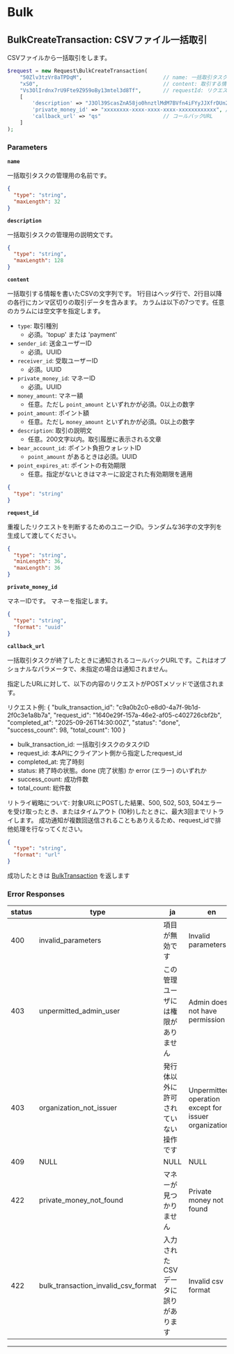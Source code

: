 # Bulk

<a name="bulk-create-transaction"></a>
## BulkCreateTransaction: CSVファイル一括取引
CSVファイルから一括取引をします。

```PHP
$request = new Request\BulkCreateTransaction(
    "50Zlv3tzVr8aTPDqM",                          // name: 一括取引タスク名
    "xS0",                                        // content: 取引する情報のCSV
    "Vs3OlIrdnx7rU9Fte9Z959oBy13mtel3d8Tf",       // requestId: リクエストID
    [
        'description' => "J3Ol39ScasZnA58jo0hnztlMdM7BVfn4iFYyJJXfrDUn2Z5dTBMhYMOaLFSQ", // 一括取引の説明
        'private_money_id' => "xxxxxxxx-xxxx-xxxx-xxxx-xxxxxxxxxxxx", // マネーID
        'callback_url' => "qs"                    // コールバックURL
    ]
);
```



### Parameters
**`name`** 
  

一括取引タスクの管理用の名前です。

```json
{
  "type": "string",
  "maxLength": 32
}
```

**`description`** 
  

一括取引タスクの管理用の説明文です。

```json
{
  "type": "string",
  "maxLength": 128
}
```

**`content`** 
  

一括取引する情報を書いたCSVの文字列です。
1行目はヘッダ行で、2行目以降の各行にカンマ区切りの取引データを含みます。
カラムは以下の7つです。任意のカラムには空文字を指定します。

- `type`: 取引種別
  - 必須。'topup' または 'payment'
- `sender_id`: 送金ユーザーID
  - 必須。UUID
- `receiver_id`: 受取ユーザーID
  - 必須。UUID
- `private_money_id`: マネーID
  - 必須。UUID
- `money_amount`: マネー額
  - 任意。ただし `point_amount` といずれかが必須。0以上の数字
- `point_amount`: ポイント額
  - 任意。ただし `money_amount` といずれかが必須。0以上の数字
- `description`: 取引の説明文
  - 任意。200文字以内。取引履歴に表示される文章
- `bear_account_id`: ポイント負担ウォレットID
  - `point_amount` があるときは必須。UUID
- `point_expires_at`: ポイントの有効期限
  - 任意。指定がないときはマネーに設定された有効期限を適用

```json
{
  "type": "string"
}
```

**`request_id`** 
  

重複したリクエストを判断するためのユニークID。ランダムな36字の文字列を生成して渡してください。

```json
{
  "type": "string",
  "minLength": 36,
  "maxLength": 36
}
```

**`private_money_id`** 
  

マネーIDです。 マネーを指定します。

```json
{
  "type": "string",
  "format": "uuid"
}
```

**`callback_url`** 
  

一括取引タスクが終了したときに通知されるコールバックURLです。これはオプショナルなパラメータで、未指定の場合は通知されません。

指定したURLに対して、以下の内容のリクエストがPOSTメソッドで送信されます。

リクエスト例:
 {
  "bulk_transaction_id": "c9a0b2c0-e8d0-4a7f-9b1d-2f0c3e1a8b7a",
  "request_id": "1640e29f-157a-46e2-af05-c402726cbf2b",
  "completed_at": "2025-09-26T14:30:00Z",
  "status": "done",
  "success_count": 98,
  "total_count": 100
}

- bulk_transaction_id: 一括取引タスクのタスクID
- request_id: 本APIにクライアント側から指定したrequest_id
- completed_at: 完了時刻
- status: 終了時の状態。done (完了状態) か error (エラー) のいずれか
- success_count: 成功件数
- total_count: 総件数

リトライ戦略について:
対象URLにPOSTした結果、500, 502, 503, 504エラーを受け取ったとき、またはタイムアウト (10秒)したときに、最大3回までリトライします。
成功通知が複数回送信されることもありえるため、request_idで排他処理を行なってください。

```json
{
  "type": "string",
  "format": "url"
}
```



成功したときは
[BulkTransaction](./responses.md#bulk-transaction)
を返します

### Error Responses
|status|type|ja|en|
|---|---|---|---|
|400|invalid_parameters|項目が無効です|Invalid parameters|
|403|unpermitted_admin_user|この管理ユーザには権限がありません|Admin does not have permission|
|403|organization_not_issuer|発行体以外に許可されていない操作です|Unpermitted operation except for issuer organizations.|
|409|NULL|NULL|NULL|
|422|private_money_not_found|マネーが見つかりません|Private money not found|
|422|bulk_transaction_invalid_csv_format|入力されたCSVデータに誤りがあります|Invalid csv format|



---



